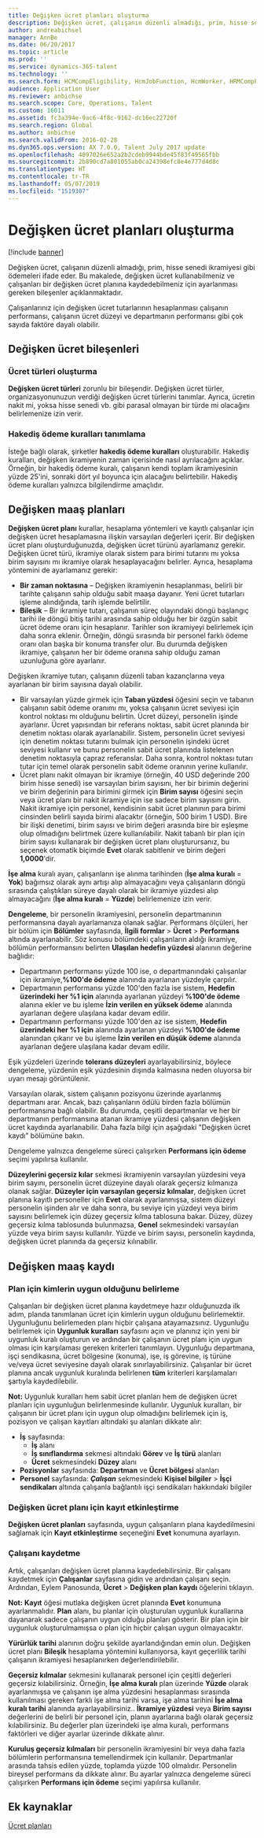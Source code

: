```yaml
---
title: Değişken ücret planları oluşturma
description: Değişken ücret, çalışanın düzenli almadığı, prim, hisse senedi ikramiyesi gibi ödemeleri ifade eder. Bu konuda, değişken ücret kullanabilmeniz ve çalışanları bir değişken ücret planına kaydedebilmeniz için ayarlanması gereken bileşenler açıklanmaktadır.
author: andreabichsel
manager: AnnBe
ms.date: 06/20/2017
ms.topic: article
ms.prod: ''
ms.service: dynamics-365-talent
ms.technology: ''
ms.search.form: HCMCompEligibility, HcmJobFunction, HcmWorker, HRMCompPerfPlan
audience: Application User
ms.reviewer: anbichse
ms.search.scope: Core, Operations, Talent
ms.custom: 16011
ms.assetid: fc3a394e-9ac6-4f8c-9162-dc16ec22720f
ms.search.region: Global
ms.author: anbichse
ms.search.validFrom: 2016-02-28
ms.dyn365.ops.version: AX 7.0.0, Talent July 2017 update
ms.openlocfilehash: 4097026e652a2b2cdeb9944bde45f83f49565fbb
ms.sourcegitcommit: 2b890cd7a801055ab0ca24398efc8e4e777d4d8c
ms.translationtype: HT
ms.contentlocale: tr-TR
ms.lasthandoff: 05/07/2019
ms.locfileid: "1519307"
---
```

# <a name="create-variable-compensation-plans"></a>Değişken ücret planları oluşturma

[!include [banner](includes/banner.md)]

Değişken ücret, çalışanın düzenli almadığı, prim, hisse senedi ikramiyesi gibi ödemeleri ifade eder. Bu makalede, değişken ücret kullanabilmeniz ve çalışanları bir değişken ücret planına kaydedebilmeniz için ayarlanması gereken bileşenler açıklanmaktadır.

Çalışanlarınız için değişken ücret tutarlarının hesaplanması çalışanın performansı, çalışanın ücret düzeyi ve departmanın performansı gibi çok sayıda faktöre dayalı olabilir.

## <a name="variable-compensation-components"></a>Değişken ücret bileşenleri
### <a name="create-compensation-types"></a>Ücret türleri oluşturma

**Değişken ücret türleri** zorunlu bir bileşendir. Değişken ücret türler, organizasyonunuzun verdiği değişken ücret türlerini tanımlar. Ayrıca, ücretin nakit mi, yoksa hisse senedi vb. gibi parasal olmayan bir türde mi olacağını belirlemenize izin verir.

### <a name="describe-vesting-rules"></a>Hakediş ödeme kuralları tanımlama

İsteğe bağlı olarak, şirketler **hakediş ödeme kuralları** oluşturabilir. Hakediş kuralları, değişken ikramiyenin zaman içerisinde nasıl ayrılacağını açıklar. Örneğin, bir hakediş ödeme kuralı, çalışanın kendi toplam ikramiyesinin yüzde 25'ini, sonraki dört yıl boyunca için alacağını belirtebilir. Hakediş ödeme kuralları yalnızca bilgilendirme amaçlıdır.

## <a name="variable-compensation-plans"></a>Değişken maaş planları
**Değişken ücret planı** kurallar, hesaplama yöntemleri ve kayıtlı çalışanlar için değişken ücret hesaplamasına ilişkin varsayılan değerleri içerir. Bir değişken ücret planı oluşturduğunuzda, değişken ücret türünü ayarlamanız gerekir. Değişken ücret türü, ikramiye olarak sistem para birimi tutarını mı yoksa birim sayısını mı ikramiye olarak hesaplayacağını belirler. Ayrıca, hesaplama yöntemini de ayarlamanız gerekir:

-   **Bir zaman noktasına** – Değişken ikramiyenin hesaplanması, belirli bir tarihte çalışanın sahip olduğu sabit maaşa dayanır. Yeni ücret tutarları işleme alındığında, tarih işlemde belirtilir.
-   **Bileşik** – Bir ikramiye tutarı, çalışanın süreç olayındaki döngü başlangıç tarihi ile döngü bitiş tarihi arasında sahip olduğu her bir özgün sabit ücret ödeme oranı için hesaplanır. Tarihler son ikramiyeyi belirlemek için daha sonra eklenir. Örneğin, döngü sırasında bir personel farklı ödeme oranı olan başka bir konuma transfer olur. Bu durumda değişken ikramiye, çalışanın her bir ödeme oranına sahip olduğu zaman uzunluğuna göre ayarlanır.

Değişken ikramiye tutarı, çalışanın düzenli taban kazançlarına veya ayarlanan bir birim sayısına dayalı olabilir.

-   Bir varsayılan yüzde girmek için **Taban yüzdesi** öğesini seçin ve tabanın çalışanın sabit ödeme oranımı mı, yoksa çalışanın ücret seviyesi için kontrol noktası mı olduğunu belirtin. Ücret düzeyi, personelin işinde ayarlanır. Ücret yapısından bir referans noktası, sabit ücret planında bir denetim noktası olarak ayarlanabilir. Sistem, personelin ücret seviyesi için denetim noktası tutarını bulmak için personelin işindeki ücret seviyesi kullanır ve bunu personelin sabit ücret planında listelenen denetim noktasıyla çapraz referanslar. Daha sonra, kontrol noktası tutarı tutar için temel olarak personelin sabit ödeme oranının yerine kullanılır.
-   Ücret planı nakit olmayan bir ikramiye (örneğin, 40 USD değerinde 200 birim hisse senedi) ise varsayılan birim sayısını, her bir birimin değerini ve birim değerinin para birimini girmek için **Birim sayısı** öğesini seçin veya ücret planı bir nakit ikramiye için ise sadece birim sayısını girin. Nakit ikramiye için personel, kendisinin sabit ücret planının para birimi cinsinden belirli sayıda birimi alacaktır (örneğin, 500 birim 1 USD). Bire bir ilişki denetimi, birim sayısı ve birim değeri arasında bire bir eşleşme olup olmadığını belirtmek üzere kullanılabilir. Nakit tabanlı bir plan için birim sayısı kullanarak bir değişken ücret planı oluşturursanız, bu seçenek otomatik biçimde **Evet** olarak sabitlenir ve birim değeri **1,0000**'dir.

**İşe alma** kuralı ayarı, çalışanların işe alınma tarihinden (**İşe alma kuralı** = **Yok**) bağımsız olarak aynı artışı alıp almayacağını veya çalışanların döngü sırasında çalıştıkları süreye dayalı olarak bir ikramiye yüzdesi alıp almayacağını (**İşe alma kuralı** = **Yüzde**) belirlemenize izin verir. 

**Dengeleme**, bir personelin ikramiyesini, personelin departmanının performansına dayalı ayarlamanıza olanak sağlar. Performans ölçüleri, her bir bölüm için **Bölümler** sayfasında, **İlgili formlar** &gt; **Ücret** &gt; **Performans** altında ayarlanabilir. Söz konusu bölümdeki çalışanların aldığı ikramiye, bölümün performansını belirten **Ulaşılan hedefin yüzdesi** alanının değerine bağlıdır:

-   Departmanın performansı yüzde 100 ise, o departmanındaki çalışanlar için ikramiye,**%100'de ödeme** alanında ayarlanan yüzdeyle çarpılır.
-   Departmanın performansı yüzde 100'den fazla ise sistem, **Hedefin üzerindeki her %1 için** alanında ayarlanan yüzdeyi **%100'de ödeme** alanına ekler ve bu işleme **İzin verilen en yüksek ödeme** alanında ayarlanan değere ulaşılana kadar devam edilir.
-   Departmanın performansı yüzde 100'den az ise sistem, **Hedefin üzerindeki her %1 için** alanında ayarlanan yüzdeyi **%100'de ödeme** alanından çıkarır ve bu işleme **İzin verilen en düşük ödeme** alanında ayarlanan değere ulaşılana kadar devam edilir.

Eşik yüzdeleri üzerinde **tolerans düzeyleri** ayarlayabilirsiniz, böylece dengeleme, yüzdenin eşik yüzdesinin dışında kalmasına neden oluyorsa bir uyarı mesajı görüntülenir. 

Varsayılan olarak, sistem çalışanın pozisyonu üzerinde ayarlanmış departmanı arar. Ancak, bazı çalışanların ödülü birden fazla bölümün performansına bağlı olabilir. Bu durumda, çeşitli departmanlar ve her bir departmanın performansına atanan ikramiye yüzdesi çalışanın değişken ücret kaydında ayarlanabilir. Daha fazla bilgi için aşağıdaki "Değişken ücret kaydı" bölümüne bakın. 

Dengeleme yalnızca dengeleme süreci çalışırken **Performans için ödeme** seçimi yapılırsa kullanılır. 

**Düzeylerini geçersiz kılar** sekmesi ikramiyenin varsayılan yüzdesini veya birim sayını, personelin ücret düzeyine dayalı olarak geçersiz kılmanıza olanak sağlar. **Düzeyler için varsayılan geçersiz kılmalar**, değişken ücret planına kayıtlı personeller için **Evet** olarak ayarlanmışsa, sistem düzeyi personelin işinden alır ve daha sonra, bu seviye için yüzdeyi veya birim sayısını belirlemek için düzey geçersiz kılma tablosuna bakar. Düzey, düzey geçersiz kılma tablosunda bulunmazsa, **Genel** sekmesindeki varsayılan yüzde veya birim sayısı kullanılır. Yüzde ve birim sayısı, personelin kaydında, değişken ücret planında da geçersiz kılınabilir.

## <a name="variable-compensation-enrollment"></a>Değişken maaş kaydı
### <a name="determine-who-is-eligible-for-the-plan"></a>Plan için kimlerin uygun olduğunu belirleme

Çalışanları bir değişken ücret planına kaydetmeye hazır olduğunuzda ilk adım, planda tanımlanan ücret için kimlerin uygun olduğunu belirlemektir. Uygunluğunu belirlemeden planı hiçbir çalışana atayamazsınız. Uygunluğu belirlemek için **Uygunluk kuralları** sayfasını açın ve planınız için yeni bir uygunluk kuralı oluşturun ve ardından bir çalışanın ücret planı için uygun olması için karşılaması gereken kriterleri tanımlayın. Uygunluğu departmana, işçi sendikasına, ücret bölgesine (konuma), işe, iş görevine, iş türüne ve/veya ücret seviyesine dayalı olarak sınırlayabilirsiniz. Çalışanlar bir ücret planına ancak uygunluk kuralında belirlenen **tüm** kriterleri karşılamaları şartıyla kaydedilebilir. 

**Not:** Uygunluk kuralları hem sabit ücret planları hem de değişken ücret planları için uygunluğun belirlenmesinde kullanılır. Uygunluk kuralları, bir çalışanın bir ücret planı için uygun olup olmadığını belirlemek için iş, pozisyon ve çalışan kayıtları altındaki şu alanları dikkate alır:

- **İş** sayfasında:
  -   **İş** alanı
  -   **İş sınıflandırma** sekmesi altındaki **Görev** ve **İş türü** alanları
  -   **Ücret** sekmesindeki **Düzey** alanı
- **Pozisyonlar** sayfasında: **Departman** ve **Ücret bölgesi** alanları
- <strong>Personel</strong> sayfasında: *<strong><em>Çalışan</em></strong>* sekmesindeki <strong>Kişisel bilgiler</strong> &gt; <strong>İşçi sendikaları</strong> altında çalışanla bağlantılı işçi sendikaları hakkındaki bilgiler

### <a name="enable-enrollment-for-the-variable-compensation-plan"></a>Değişken ücret planı için kayıt etkinleştirme

**Değişken ücret planları** sayfasında, uygun çalışanların plana kaydedilmesini sağlamak için **Kayıt etkinleştirme** seçeneğini **Evet** konumuna ayarlayın.

### <a name="enroll-the-employee"></a>Çalışanı kaydetme

Artık, çalışanları değişken ücret planına kaydedebilirsiniz. Bir çalışanı kaydetmek için **Çalışanlar** sayfasına gidin ve ardından çalışanı seçin. Ardından, Eylem Panosunda, **Ücret** &gt; **Değişken plan kaydı** öğelerini tıklayın. 

**Not:** **Kayıt** öğesi mutlaka değişken ücret planında **Evet** konumuna ayarlanmalıdır. **Plan** alanı, bu planlar için oluşturulan uygunluk kurallarına dayanarak sadece çalışanın uygun olduğu planları gösterir. Bir plan için bir uygunluk oluşturulmamışsa o plan için hiçbir çalışan uygun olmayacaktır. 

**Yürürlük tarihi** alanının doğru şekilde ayarlandığından emin olun. Değişken ücret planı **Bileşik** hesaplama yöntemini kullanıyorsa, kayıt geçerlilik tarihi çalışanın ikramiyesi hesaplanırken değerlendirilebilir. 

**Geçersiz kılmalar** sekmesini kullanarak personel için çeşitli değerleri geçersiz kılabilirsiniz. Örneğin, **İşe alma kuralı** plan üzerinde **Yüzde** olarak ayarlanmışsa ve çalışanın işe alma yüzdesini hesaplanması sırasında kullanılması gereken farklı işe alma tarihi varsa, işe alma tarihini **İşe alma kuralı tarihi** alanında ayarlayabilirsiniz.. **İkramiye yüzdesi** veya **Birim sayısı** değerlerini de belirli bir personel için, planın ayarlarına bağlı olarak geçersiz kılabilirsiniz. Bu değerler plan üzerindeki işe alma kuralı, performans faktörleri ve diğer ayarlar üzerinde dikkate alınır. 

**Kuruluş geçersiz kılmaları** bir personelin ikramiyesini bir veya daha fazla bölümlerin performansına temellendirmek için kullanılır. Departmanlar arasında tahsis edilen yüzde, toplamda yüzde 100 olmalıdır. Personelin bireysel performans da dikkate alınır. Bu ayarlar yalnızca dengeleme süreci çalışırken **Performans için ödeme** seçimi yapılırsa kullanılır.

<a name="additional-resources"></a>Ek kaynaklar
--------

[Ücret planları](compensation-plans.md)



